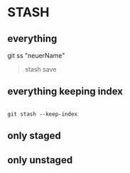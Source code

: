 STASH
=====

## everything
git ss "neuerName"
> stash save

## everything keeping index
```

git stash --keep-index

```

## only staged

## only unstaged